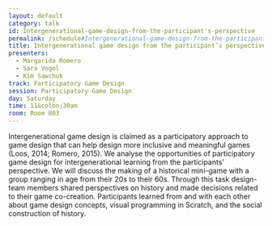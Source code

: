 ```yaml
---
layout: default
category: talk
id: Intergenerational-game-design-from-the-participant's-perspective
permalink: /schedule#Intergenerational-game-design-from-the-participant's-perspective
title: Intergenerational game design from the participant’s perspective
presenters:
  - Margarida Romero
  - Sara Vogel
  - Kim Sawchuk
track: Participatory Game Design
session: Participatory Game Design
day: Saturday
time: 11&colon;30am
room: Room 803
---
```

Intergenerational game design is claimed as a participatory approach to game design that can help design more inclusive and meaningful games (Loos, 2014; Romero, 2015). We analyse the opportunities of participatory game design for intergenerational learning from the participants’ perspective. We will discuss the making of a historical mini-game with a group ranging in age from their 20s to their 60s. Through this task design-team members shared perspectives on history and made decisions related to their game co-creation. Participants learned from and with each other about game design concepts, visual programming in Scratch, and the social construction of history. 
